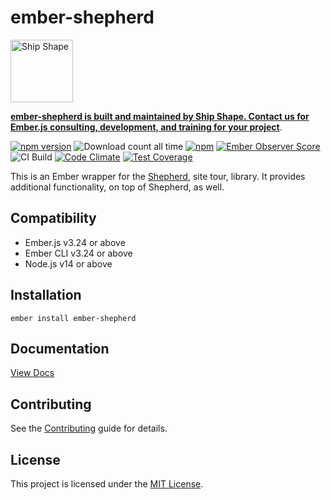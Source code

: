 # ember-shepherd

<a href="https://shipshape.io/"><img src="http://i.imgur.com/DWHQjA5.png" alt="Ship Shape" width="100" height="100"/></a>

**[ember-shepherd is built and maintained by Ship Shape. Contact us for Ember.js consulting, development, and training for your project](https://shipshape.io/ember-consulting/)**.

[![npm version](https://badge.fury.io/js/ember-shepherd.svg)](http://badge.fury.io/js/ember-shepherd)
![Download count all time](https://img.shields.io/npm/dt/ember-shepherd.svg)
[![npm](https://img.shields.io/npm/dm/ember-shepherd.svg)]()
[![Ember Observer Score](http://emberobserver.com/badges/ember-shepherd.svg)](http://emberobserver.com/addons/ember-shepherd)
![CI Build](https://github.com/rwwagner90/ember-shepherd/workflows/CI%20Build/badge.svg)
[![Code Climate](https://codeclimate.com/github/rwwagner90/ember-shepherd/badges/gpa.svg)](https://codeclimate.com/github/rwwagner90/ember-shepherd)
[![Test Coverage](https://codeclimate.com/github/rwwagner90/ember-shepherd/badges/coverage.svg)](https://codeclimate.com/github/rwwagner90/ember-shepherd/coverage)

This is an Ember wrapper for the [Shepherd](https://github.com/shipshapecode/shepherd), site tour, library. It provides additional functionality, on top of Shepherd, as well.

## Compatibility

* Ember.js v3.24 or above
* Ember CLI v3.24 or above
* Node.js v14 or above


## Installation

```
ember install ember-shepherd
```
## Documentation

[View Docs](http://rwwagner90.github.io/ember-shepherd/)


## Contributing

See the [Contributing](CONTRIBUTING.md) guide for details.


## License

This project is licensed under the [MIT License](LICENSE.md).
